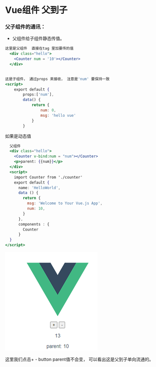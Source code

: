 # Vue组件 父到子

### 父子组件的通讯：

* 父组件给子组件静态传值。

```jsx
这里是父组件  直接在tag 里加要传的值
  <div class="hello">
    <Counter num = '10'></Counter>
  </div>
  
```

```jsx
这是子组件， 通过props 来接收， 注意是'num' 要保持一致
<script>
    export default {
        props:['num'],
        data() {
            return {
                num: 0,
                msg: 'hello vue'
            }
        }
```

如果是动态值

```jsx
  父组件
  <div class="hello">
    <Counter v-bind:num = "num"></Counter>
    <p>parent: {{num}}</p>
  </div>
  <script>
    import Counter from './counter'
    export default {
      name: 'HelloWorld',
      data () {
        return {
          msg: 'Welcome to Your Vue.js App',
          num: 10,
        }
      },
      components : {
        Counter
      }
  }
</script>
```

![](../.gitbook/assets/image%20%2862%29.png)

这里我们点击+ - button  parent值不会变， 可以看出这是父到子单向流通的。

### 

